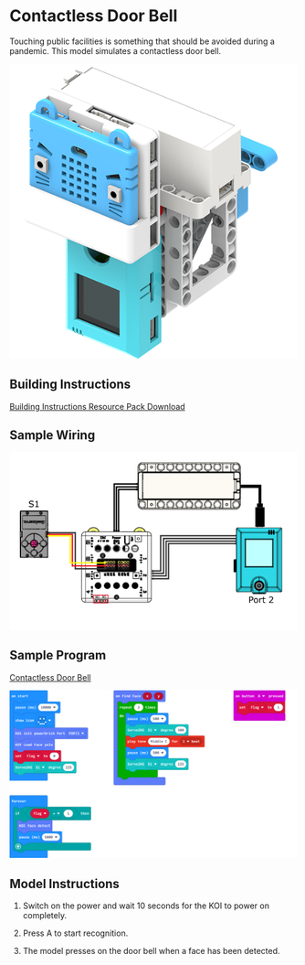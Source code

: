 # Contactless Door Bell

Touching public facilities is something that should be avoided during a pandemic. This model simulates a contactless door bell.

![](../../images/bell.png)

## Building Instructions

[Building Instructions Resource Pack Download](https://bit.ly/AIHealthCareSetBuildingGuide)

## Sample Wiring

![](./images/bellcon.png)

## Sample Program

[Contactless Door Bell](https://makecode.microbit.org/_YFV5b8Ax7aqr)

![](./images/bellcode.png)

## Model Instructions

1. Switch on the power and wait 10 seconds for the KOI to power on completely.

2. Press A to start recognition.

3. The model presses on the door bell when a face has been detected.





